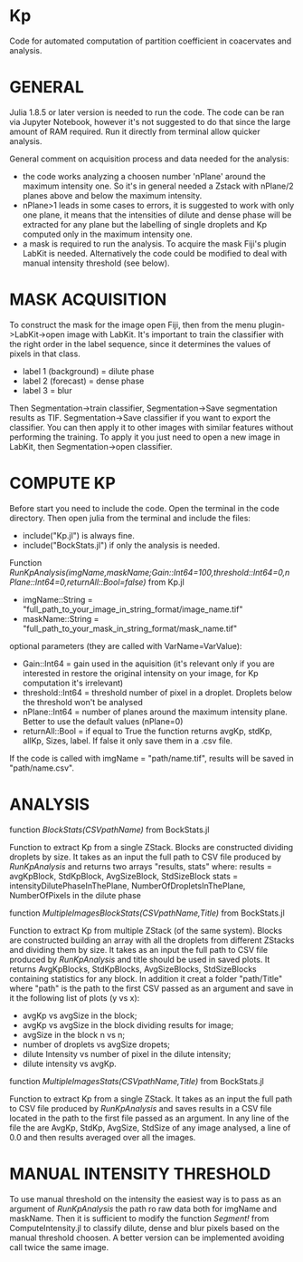 # Kp

Code for automated computation of partition coefficient in coacervates and analysis.

# GENERAL

Julia 1.8.5 or later version is needed to run the code.
The code can be ran via Jupyter Notebook, however it's not suggested to do that since the large amount of RAM required.
Run it directly from terminal allow quicker analysis.


General comment on acquisition process and data needed for the analysis:
 -  the code works analyzing a choosen number 'nPlane' around the maximum intensity one. So it's in general needed a Zstack with nPlane/2 planes above and below the maximum intensity.
 -  nPlane>1 leads in some cases to errors, it is suggested to work with only one plane, it means that the intensities of dilute and dense phase will be extracted for any plane but the labelling of single droplets and Kp computed only in the maximum intensity one.
 -  a mask is required to run the analysis. To acquire the mask Fiji's plugin LabKit is needed. Alternatively the code could be modified to deal with manual intensity threshold (see below).

# MASK ACQUISITION

To construct the mask for the image open Fiji, then from the menu plugin->LabKit->open image with LabKit. It's important to train the classifier with the right order in the label sequence, since it determines the values of pixels in that class.
- label 1 (background) = dilute phase
- label 2 (forecast) = dense phase
- label 3 = blur
  
Then Segmentation->train classifier, Segmentation->Save segmentation results as TIF. Segmentation->Save classifier if you want to export the classifier. You can then apply it to other images with similar features without performing the training. To apply it you just need to open a new image in LabKit, then Segmentation->open classifier.

# COMPUTE KP

Before start you need to include the code. Open the terminal in the code directory. Then open julia from the terminal and include the files:

- include("Kp.jl") is always fine.
- include("BockStats.jl") if only the analysis is needed.

Function _RunKpAnalysis(imgName,maskName;Gain::Int64=100,threshold::Int64=0,nPlane::Int64=0,returnAll::Bool=false)_ from Kp.jl

  -  imgName::String = "full_path_to_your_image_in_string_format/image_name.tif"
  -  maskName::String = "full_path_to_your_mask_in_string_format/mask_name.tif"

optional parameters (they are called with VarName=VarValue):
  -  Gain::Int64 = gain used in the aquisition (it's relevant only if you are interested in restore the original intensity on your image, for Kp computation it's irrelevant)
  -  threshold::Int64 = threshold number of pixel in a droplet. Droplets below the threshold won't be analysed
  -  nPlane::Int64 = number of planes around the maximum intensity plane. Better to use the default values (nPlane=0)
  -  returnAll::Bool = if equal to True the function returns avgKp, stdKp, allKp, Sizes, label. If false it only save them in a .csv file.

If the code is called with imgName = "path/name.tif", results will be saved in "path/name.csv".

# ANALYSIS

function _BlockStats(CSVpathName)_ from BockStats.jl

Function to extract Kp from a single ZStack. Blocks are constructed dividing droplets by size. It takes as an input the full path to CSV file produced by _RunKpAnalysis_ and returns two arrays "results, stats" where:
results = avgKpBlock, StdKpBlock, AvgSizeBlock, StdSizeBlock
stats = intensityDilutePhaseInThePlane, NumberOfDropletsInThePlane, NumberOfPixels in the dilute phase


function _MultipleImagesBlockStats(CSVpathName,Title)_ from BockStats.jl

Function to extract Kp from multiple ZStack (of the same system). Blocks are constructed building an array with all the droplets from different ZStacks and dividing them by size. It takes as an input the full path to CSV file produced by _RunKpAnalysis_ and title should be used in saved plots. It returns AvgKpBlocks, StdKpBlocks, AvgSizeBlocks, StdSizeBlocks containing statistics for any block. In addition it creat a folder "path/Title" where "path" is the path to the first CSV passed as an argument and save in it the following list of plots (y vs x):
  - avgKp vs avgSize in the block;
  - avgKp vs avgSize in the block dividing results for image;
  - avgSize in the block n vs n;
  - number of droplets vs avgSize dropets;
  - dilute Intensity vs number of pixel in the dilute intensity;
  - dilute intensity vs avgKp.


function _MultipleImagesStats(CSVpathName,Title)_ from BockStats.jl

Function to extract Kp from a single ZStack.  It takes as an input the full path to CSV file produced by _RunKpAnalysis_ and saves results in a CSV file located in the path to the first file passed as an argument. In any line of the file the are AvgKp, StdKp, AvgSize, StdSize of any image analysed, a line of 0.0 and then results averaged over all the images.

# MANUAL INTENSITY THRESHOLD

To use manual threshold on the intensity the easiest way is to pass as an argument of _RunKpAnalysis_ the path ro raw data both for imgName and maskName.
Then it is sufficient to modify the function _Segment!_ from ComputeIntensity.jl to classify dilute, dense and blur pixels based on the manual threshold choosen. A better version can be implemented avoiding call twice the same image.
